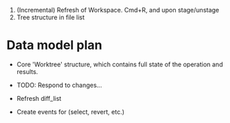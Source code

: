1. (Incremental) Refresh of Workspace.  Cmd+R, and upon stage/unstage
2. Tree structure in file list

# Data model plan

- Core 'Worktree' structure, which contains full state of the operation and results.

- TODO: Respond to changes...
- Refresh diff_list
- Create events for (select, revert, etc.)
